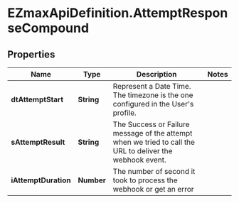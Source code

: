 # EZmaxApiDefinition.AttemptResponseCompound

## Properties

Name | Type | Description | Notes
------------ | ------------- | ------------- | -------------
**dtAttemptStart** | **String** | Represent a Date Time. The timezone is the one configured in the User&#39;s profile. | 
**sAttemptResult** | **String** | The Success or Failure message of the attempt when we tried to call the URL to deliver the webhook event. | 
**iAttemptDuration** | **Number** | The number of second it took to process the webhook or get an error | 



